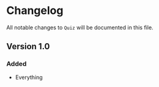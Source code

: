 # Changelog

All notable changes to `Quiz` will be documented in this file.

## Version 1.0

### Added
- Everything
